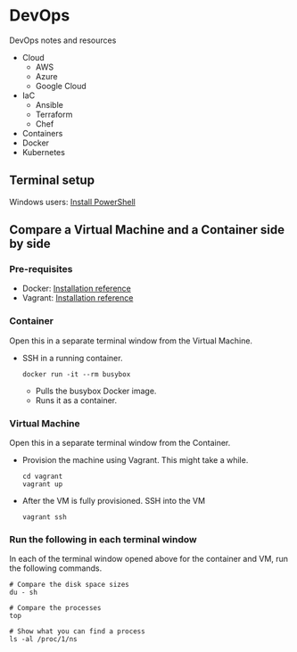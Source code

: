 # DevOps

DevOps notes and resources

- Cloud 
  - AWS
  - Azure
  - Google Cloud
- IaC
  - Ansible
  - Terraform
  - Chef 
- Containers
 - Docker
 - Kubernetes

## Terminal setup

Windows users: [Install PowerShell](https://docs.microsoft.com/en-us/powershell/scripting/install/installing-windows-powershell)

## Compare a Virtual Machine and a Container side by side

### Pre-requisites

- Docker: [Installation reference](docker/README.md)
- Vagrant: [Installation reference](vagrant/README.md)

### Container

Open this in a separate terminal window from the Virtual Machine.

- SSH in a running container.

    ```
    docker run -it --rm busybox
    ```
    - Pulls the busybox Docker image.
    - Runs it as a container.

### Virtual Machine

Open this in a separate terminal window from the Container.

- Provision the machine using Vagrant. This might take a while.

    ```
    cd vagrant
    vagrant up
    ```
- After the VM is fully provisioned. SSH into the VM

    ```
    vagrant ssh
    ```

### Run the following in each terminal window
In each of the terminal window opened above for the container and VM, run the following commands.

```
# Compare the disk space sizes
du - sh

# Compare the processes
top

# Show what you can find a process
ls -al /proc/1/ns
```